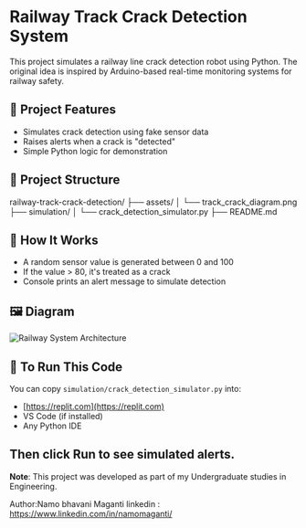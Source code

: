 # Railway Track Crack Detection System

This project simulates a railway line crack detection robot using Python. The original idea is inspired by Arduino-based real-time monitoring systems for railway safety.

## 📌 Project Features
- Simulates crack detection using fake sensor data
- Raises alerts when a crack is "detected"
- Simple Python logic for demonstration

## 📁 Project Structure

railway-track-crack-detection/
├── assets/
│ └── track_crack_diagram.png
├── simulation/
│ └── crack_detection_simulator.py
├── README.md


## 🎯 How It Works

- A random sensor value is generated between 0 and 100
- If the value > 80, it's treated as a crack
- Console prints an alert message to simulate detection

## 🖼️ Diagram

![Railway System Architecture](assets/track_crack_diagram.png)

## 🧪 To Run This Code

You can copy `simulation/crack_detection_simulator.py` into:
- [https://replit.com](https://replit.com)
- VS Code (if installed)
- Any Python IDE

Then click Run to see simulated alerts.
---

**Note**: This project was developed as part of my Undergraduate studies in Engineering.

Author:Namo bhavani Maganti
linkedin : https://www.linkedin.com/in/namomaganti/
